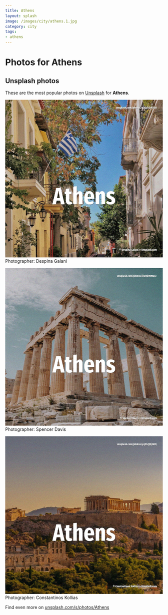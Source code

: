 ```yaml
---
title: Athens
layout: splash
image: /images/city/athens.1.jpg
category: city
tags:
- athens
---
```

# Photos for Athens
 
## Unsplash photos
These are the most popular photos on [Unsplash](https://unsplash.com) for **Athens**.
 
![Athens](/images/city/athens.1.jpg)
Photographer:  Despina Galani
 
![Athens](/images/city/athens.2.jpg)
Photographer:  Spencer Davis
 
![Athens](/images/city/athens.3.jpg)
Photographer:  Constantinos Kollias
 
Find even more on [unsplash.com/s/photos/Athens](https://unsplash.com/s/photos/Athens)
 

